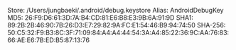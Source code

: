 Store: /Users/jungbaeki/.android/debug.keystore
Alias: AndroidDebugKey
MD5: 26:F9:D6:61:3D:7A:B4:CD:81:E6:B8:E3:9B:6A:91:9D
SHA1: 89:2B:2B:46:90:7B:26:D3:E7:29:82:9A:FC:E1:54:46:B9:94:74:50
SHA-256: 50:C5:32:F9:B3:8C:3F:71:09:84:A4:A4:44:54:3A:A4:85:22:36:9C:AA:76:83:66:AE:E6:7B:ED:B5:87:13:76